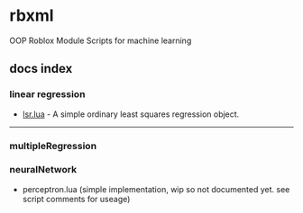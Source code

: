 # rbxml
OOP Roblox Module Scripts for machine learning

## docs index
### linear regression
-   [lsr.lua](./docs/lsr.md) - A simple  ordinary least squares regression object.

---

### multipleRegression


### neuralNetwork
-   perceptron.lua (simple implementation, wip so not documented yet. see script comments for useage)
